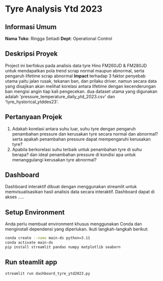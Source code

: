 # Tyre Analysis Ytd 2023

## Informasi Umum

**Nama Toko**: Ringga Setiadi
**Dept**: Operational Control

## Deskripsi Proyek
Project ini berfokus pada analisis data tyre Hino FM260JD & FM280JD untuk mendapatkan pola trend scrap normal maupun abnormal, serta pengaruh lifetime scrap abnormal **Impact** terhadap 3 faktor penyebab utama yaitu jalan rusak, tekanan ban, dan prilaku driver. namun secara data yang disajikan akan melihat korelasi antara lifetime dengan kecenderungan ban mengisi angin tiap kali pengecekan. dua dataset utama yang digunakan adalah 'pressure_temperature_daily_ytd_2023.csv' dan 'tyre_hystorical_ytddes23'.

## Pertanyaan Projek
1. Adakah korelasi antara suhu luar, suhu tyre dengan pengaruh penambahan pressure dan kerusakan tyre secara normal dan abnormal? serta apakah penambahan pressure dapat mempengaruhi kerusakan tyre?
2. Apabila berkorelasi suhu terbaik untuk penambahan tyre di suhu berapa? dan ideal penambahan pressure di kondisi apa untuk menanggulangi kerusakan tyre abnormal?

## Dashboard
Dashboard interaktif dibuat dengan menggunakan streamlit untuk memvisualisasikan hasil analisis data secara interaktif. Dashboard dapat di akses .....

## Setup Environment
Anda perlu membuat environment khusus menggunakan Conda dan menginstall dependensi yang diperlukan. Ikuti langkah-langkah berikut:
```sh
conda create --name main-ds python=3.11
conda activate main-ds
pip install streamlit pandas numpy matplotlib seaborn
```
## Run steamlit app
```
streamlit run dashboard_tyre_ytd2023.py
```
